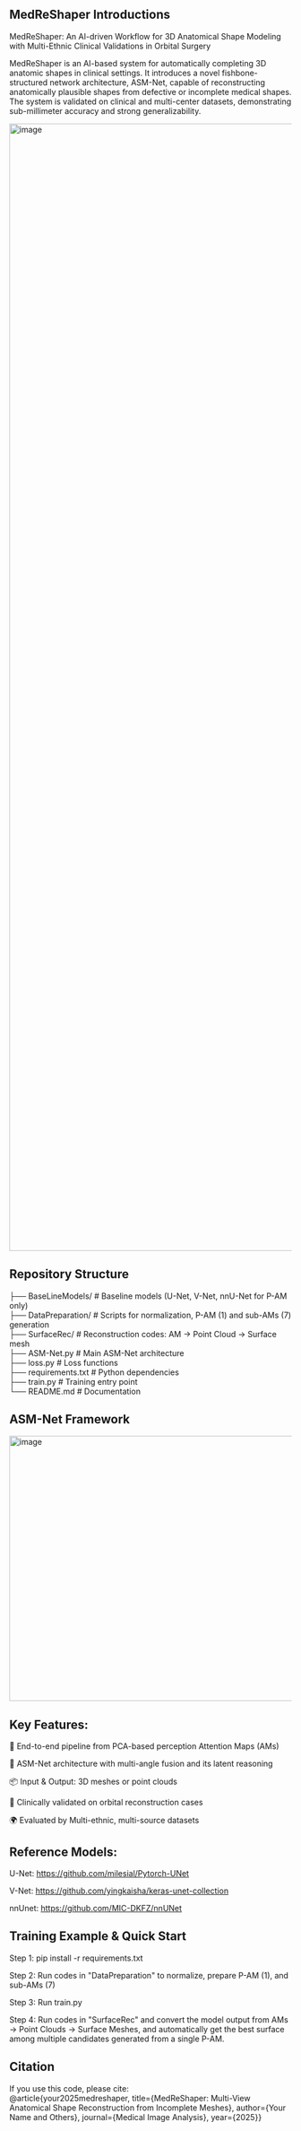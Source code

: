 ## MedReShaper Introductions
MedReShaper: An AI-driven Workflow for 3D Anatomical Shape Modeling with Multi-Ethnic Clinical Validations in Orbital Surgery

MedReShaper is an AI-based system for automatically completing 3D anatomic shapes in clinical settings. It introduces a novel fishbone-structured network architecture, ASM-Net, capable of reconstructing anatomically plausible shapes from defective or incomplete medical shapes. The system is validated on clinical and multi-center datasets, demonstrating sub-millimeter accuracy and strong generalizability.

<img width="3482" height="2011" alt="image" src="https://github.com/user-attachments/assets/05009b81-fdf2-4782-ba55-25fd6024391b" />

## Repository Structure
├── BaseLineModels/ # Baseline models (U-Net, V-Net, nnU-Net for P-AM only)  
├── DataPreparation/ # Scripts for normalization, P-AM (1) and sub-AMs (7) generation  
├── SurfaceRec/ # Reconstruction codes: AM → Point Cloud → Surface mesh  
├── ASM-Net.py # Main ASM-Net architecture  
├── loss.py # Loss functions  
├── requirements.txt # Python dependencies  
├── train.py # Training entry point  
└── README.md # Documentation

## ASM-Net Framework

<img width="1440" height="473" alt="image" src="https://github.com/user-attachments/assets/8a069587-a5b2-4cf0-9e1a-fd3c67b8c3b1" />

## Key Features:

🧩 End-to-end pipeline from PCA-based perception Attention Maps (AMs)

🧠 ASM-Net architecture with multi-angle fusion and its latent reasoning

📦 Input & Output: 3D meshes or point clouds

🔬 Clinically validated on orbital reconstruction cases

🌍 Evaluated by Multi-ethnic, multi-source datasets

## Reference Models:
U-Net:   https://github.com/milesial/Pytorch-UNet

V-Net:   https://github.com/yingkaisha/keras-unet-collection

nnUnet:  https://github.com/MIC-DKFZ/nnUNet

## Training Example & Quick Start
Step 1: pip install -r requirements.txt

Step 2: Run codes in "DataPreparation" to normalize, prepare P-AM (1), and sub-AMs (7)

Step 3: Run train.py 

Step 4: Run codes in "SurfaceRec" and convert the model output from AMs → Point Clouds → Surface Meshes, and automatically get the best surface among multiple candidates generated from a single P-AM.

## Citation
If you use this code, please cite:  
@article{your2025medreshaper,
  title={MedReShaper: Multi-View Anatomical Shape Reconstruction from Incomplete Meshes},
  author={Your Name and Others},
  journal={Medical Image Analysis},
  year={2025}}
